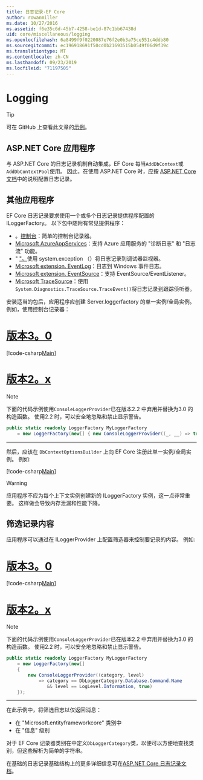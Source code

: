 ```yaml
---
title: 日志记录-EF Core
author: rowanmiller
ms.date: 10/27/2016
ms.assetid: f6e35c6d-45b7-4258-be1d-87c1bb67438d
uid: core/miscellaneous/logging
ms.openlocfilehash: 6a8499f9f0220087e76f2e0b3a75ce551c4ddb80
ms.sourcegitcommit: ec196918691f50cd0b21693515b0549f06d9f39c
ms.translationtype: MT
ms.contentlocale: zh-CN
ms.lasthandoff: 09/23/2019
ms.locfileid: "71197505"
---
```

# <a name="logging"></a>Logging

> [!TIP]  
> 可在 GitHub 上查看此文章的[示例](https://github.com/aspnet/EntityFramework.Docs/tree/master/samples/core/Miscellaneous/Logging)。

## <a name="aspnet-core-applications"></a>ASP.NET Core 应用程序

与 ASP.NET Core 的日志记录机制自动集成，EF Core 每当`AddDbContext`或`AddDbContextPool`使用。 因此，在使用 ASP.NET Core 时，应按 [ASP.NET Core 文档](https://docs.microsoft.com/aspnet/core/fundamentals/logging?tabs=aspnetcore2x)中的说明配置日志记录。

## <a name="other-applications"></a>其他应用程序

EF Core 日志记录要求使用一个或多个日志记录提供程序配置的 ILoggerFactory。 以下包中随附有常见提供程序：

* 。[控制台](https://www.nuget.org/packages/Microsoft.Extensions.Logging.Console/)：简单的控制台记录器。
* [Microsoft AzureAppServices](https://www.nuget.org/packages/Microsoft.Extensions.Logging.AzureAppServices/)：支持 Azure 应用服务的 "诊断日志" 和 "日志流" 功能。
* " ["。](https://www.nuget.org/packages/Microsoft.Extensions.Logging.Debug/)使用 system.exception （）将日志记录到调试器监视器。
* [Microsoft extension. EventLog](https://www.nuget.org/packages/Microsoft.Extensions.Logging.EventLog/)：日志到 Windows 事件日志。
* [Microsoft extension. EventSource](https://www.nuget.org/packages/Microsoft.Extensions.Logging.EventSource/)：支持 EventSource/EventListener。
* [Microsoft TraceSource](https://www.nuget.org/packages/Microsoft.Extensions.Logging.TraceSource/)：使用`System.Diagnostics.TraceSource.TraceEvent()`将日志记录到跟踪侦听器。

安装适当的包后，应用程序应创建 Server.loggerfactory 的单一实例/全局实例。 例如，使用控制台记录器：

# <a name="version-30tabv3"></a>[版本3。0](#tab/v3)

[!code-csharp[Main](../../../samples/core/Miscellaneous/Logging/Logging/BloggingContext.cs#DefineLoggerFactory)]

# <a name="version-2xtabv2"></a>[版本2。x](#tab/v2)

> [!NOTE]
> 下面的代码示例使用`ConsoleLoggerProvider`已在版本2.2 中弃用并替换为3.0 的构造函数。 使用2.2 时，可以安全地忽略和禁止显示警告。

``` csharp
public static readonly LoggerFactory MyLoggerFactory
    = new LoggerFactory(new[] { new ConsoleLoggerProvider((_, __) => true, true) });
```

***

然后，应该在 `DbContextOptionsBuilder` 上向 EF Core 注册此单一实例/全局实例。 例如:

[!code-csharp[Main](../../../samples/core/Miscellaneous/Logging/Logging/BloggingContext.cs#RegisterLoggerFactory)]

> [!WARNING]
> 应用程序不应为每个上下文实例创建新的 ILoggerFactory 实例，这一点非常重要。 这样做会导致内存泄漏和性能下降。

## <a name="filtering-what-is-logged"></a>筛选记录内容

应用程序可以通过在 ILoggerProvider 上配置筛选器来控制要记录的内容。 例如:

# <a name="version-30tabv3"></a>[版本3。0](#tab/v3)

[!code-csharp[Main](../../../samples/core/Miscellaneous/Logging/Logging/BloggingContextWithFiltering.cs#DefineLoggerFactory)]

# <a name="version-2xtabv2"></a>[版本2。x](#tab/v2)

> [!NOTE]
> 下面的代码示例使用`ConsoleLoggerProvider`已在版本2.2 中弃用并替换为3.0 的构造函数。 使用2.2 时，可以安全地忽略和禁止显示警告。

``` csharp
public static readonly LoggerFactory MyLoggerFactory
    = new LoggerFactory(new[]
    {
        new ConsoleLoggerProvider((category, level)
            => category == DbLoggerCategory.Database.Command.Name
               && level == LogLevel.Information, true)
    });
```

***

在此示例中，将筛选日志以仅返回消息：
 * 在 "Microsoft.entityframeworkcore" 类别中
 * 在 "信息" 级别

对于 EF Core 记录器类别在中定义`DbLoggerCategory`类，以便可以方便地查找类别，但这些解析为简单的字符串。

在基础的日志记录基础结构上的更多详细信息可在[ASP.NET Core 日志记录文档](https://docs.microsoft.com/aspnet/core/fundamentals/logging?tabs=aspnetcore2x)。
